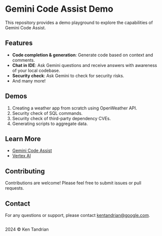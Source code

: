 # Gemini Code Assist Demo

This repository provides a demo playground to explore the capabilities of Gemini Code Assist.

## Features

- **Code completion & generation**: Generate code based on context and comments.
- **Chat in IDE**: Ask Gemini questions and receive answers with awareness of your local codebase.
- **Security check**: Ask Gemini to check for security risks.
- And many more!

## Demos

1. Creating a weather app from scratch using OpenWeather API.
2. Security check of SQL commands.
3. Security check of third-party dependency CVEs.
4. Generating scripts to aggregate data.

## Learn More

- [Gemini Code Assist](https://cloud.google.com/products/gemini/code-assist)
- [Vertex AI](https://cloud.google.com/vertex-ai)

## Contributing

Contributions are welcome! Please feel free to submit issues or pull requests.

## Contact

For any questions or support, please contact kentandrian@google.com.

##

2024 &copy; Ken Tandrian
